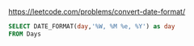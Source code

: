 https://leetcode.com/problems/convert-date-format/

```sql
SELECT DATE_FORMAT(day,'%W, %M %e, %Y') as day
FROM Days
```
